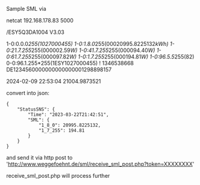 
Sample SML via

netcat 192.168.178.83 5000

/ESY5Q3DA1004 V3.03

1-0:0.0.0*255(1027000455)
1-0:1.8.0*255(00020995.8225132*kWh)
1-0:21.7.255*255(000002.59*W)
1-0:41.7.255*255(000094.40*W)
1-0:61.7.255*255(000097.82*W)
1-0:1.7.255*255(000194.81*W)
1-0:96.5.5*255(82)
0-0:96.1.255*255(1ESY1027000455)
!
1346538668
DE1234560000000000000001298898157


2024-02-09 22:53:04 21004.9873521

convert into json:

    {
        "StatusSNS": {
            "Time": "2023-03-22T21:42:51",
            "SML": {
                "1_8_0": 20995.8225132,
                "1_7_255": 194.81
            }
        }
    }

and send it via http post to
'http://www.weggefoehnt.de/sml/receive_sml_post.php?token=XXXXXXXX'



receive_sml_post.php will process further
